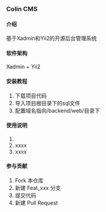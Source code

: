 ### Colin CMS

#### 介绍
基于Xadmin和Yii2的开源后台管理系统

#### 软件架构
Xadmin + Yii2


#### 安装教程

1. 下载项目代码
2. 导入项目根目录下的sql文件
3. 配置域名指向/backend/web/目录下

#### 使用说明

1. 
2. xxxx
3. xxxx

#### 参与贡献

1. Fork 本仓库
2. 新建 Feat_xxx 分支
3. 提交代码
4. 新建 Pull Request


